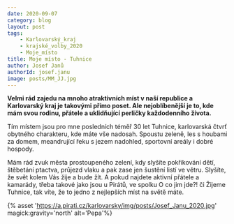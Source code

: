 ```yaml
---
date: 2020-09-07
category: blog
layout: post
tags:
    - Karlovarský_kraj
    - krajské_volby_2020
    - Moje_místo
title: Moje místo - Tuhnice
author: Josef Janů
authorId: josef.janu
image: posts/MM_JJ.jpg
---
```


**Velmi rád zajedu na mnoho atraktivních míst v naší republice a Karlovarský kraj je takovými přímo poset. Ale nejoblíbenější je to, kde mám svou rodinu, přátele a uklidňující perličky každodenního života.** 

Tím místem jsou pro mne posledních téměř 30 let Tuhnice, karlovarská čtvrť obytného charakteru, kde máte vše nadosah. Spoustu zeleně, les s houbami za domem, meandrující řeku s jezem nadohled, sportovní areály i dobré hospody.

Mám rád zvuk města prostoupeného zelení, kdy slyšíte pokřikování dětí, štěbetání ptactva, průjezd vlaku a pak zase jen šustění listí ve větru. Slyšíte, že svět kolem Vás žije a bude žít. A pokud najdete aktivní přátele a kamarády, třeba takové jako jsou u Pirátů, ve spolku O co jim jde?! či Žijeme Tuhnice, tak víte, že to jedno z nejlepších míst na světě máte.

{% asset 'https://a.pirati.cz/karlovarsky/img/posts/Josef_Janu_2020.jpg' magick:gravity='north' alt='Pepa'%}
